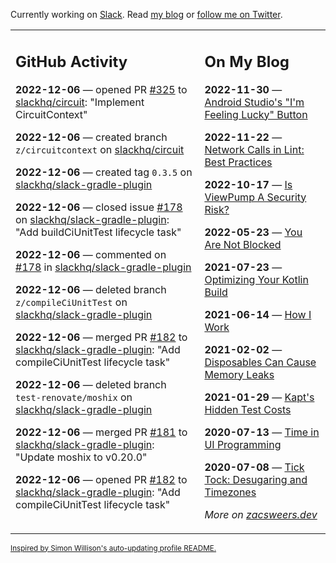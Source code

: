 Currently working on [Slack](https://slack.com/). Read [my blog](https://zacsweers.dev/) or [follow me on Twitter](https://twitter.com/ZacSweers).

<table><tr><td valign="top" width="60%">

## GitHub Activity
<!-- githubActivity starts -->
**2022-12-06** — opened PR [#325](https://github.com/slackhq/circuit/pull/325) to [slackhq/circuit](https://github.com/slackhq/circuit): "Implement CircuitContext"

**2022-12-06** — created branch `z/circuitcontext` on [slackhq/circuit](https://github.com/slackhq/circuit)

**2022-12-06** — created tag `0.3.5` on [slackhq/slack-gradle-plugin](https://github.com/slackhq/slack-gradle-plugin)

**2022-12-06** — closed issue [#178](https://github.com/slackhq/slack-gradle-plugin/issues/178) on [slackhq/slack-gradle-plugin](https://github.com/slackhq/slack-gradle-plugin): "Add buildCiUnitTest lifecycle task"

**2022-12-06** — commented on [#178](https://github.com/slackhq/slack-gradle-plugin/issues/178#issuecomment-1339954722) in [slackhq/slack-gradle-plugin](https://github.com/slackhq/slack-gradle-plugin)

**2022-12-06** — deleted branch `z/compileCiUnitTest` on [slackhq/slack-gradle-plugin](https://github.com/slackhq/slack-gradle-plugin)

**2022-12-06** — merged PR [#182](https://github.com/slackhq/slack-gradle-plugin/pull/182) to [slackhq/slack-gradle-plugin](https://github.com/slackhq/slack-gradle-plugin): "Add compileCiUnitTest lifecycle task"

**2022-12-06** — deleted branch `test-renovate/moshix` on [slackhq/slack-gradle-plugin](https://github.com/slackhq/slack-gradle-plugin)

**2022-12-06** — merged PR [#181](https://github.com/slackhq/slack-gradle-plugin/pull/181) to [slackhq/slack-gradle-plugin](https://github.com/slackhq/slack-gradle-plugin): "Update moshix to v0.20.0"

**2022-12-06** — opened PR [#182](https://github.com/slackhq/slack-gradle-plugin/pull/182) to [slackhq/slack-gradle-plugin](https://github.com/slackhq/slack-gradle-plugin): "Add compileCiUnitTest lifecycle task"
<!-- githubActivity ends -->
</td><td valign="top" width="40%">

## On My Blog
<!-- blog starts -->
**2022-11-30** — [Android Studio's "I'm Feeling Lucky" Button](https://www.zacsweers.dev/android-studios-im-feeling-lucky-button/)

**2022-11-22** — [Network Calls in Lint: Best Practices](https://www.zacsweers.dev/network-calls-in-lint-best-practices/)

**2022-10-17** — [Is ViewPump A Security Risk?](https://www.zacsweers.dev/is-viewpump-a-security-risk/)

**2022-05-23** — [You Are Not Blocked](https://www.zacsweers.dev/you-are-not-blocked/)

**2021-07-23** — [Optimizing Your Kotlin Build](https://www.zacsweers.dev/optimizing-your-kotlin-build/)

**2021-06-14** — [How I Work](https://www.zacsweers.dev/how-i-work/)

**2021-02-02** — [Disposables Can Cause Memory Leaks](https://www.zacsweers.dev/disposables-can-cause-memory-leaks/)

**2021-01-29** — [Kapt's Hidden Test Costs](https://www.zacsweers.dev/kapts-hidden-test-costs/)

**2020-07-13** — [Time in UI Programming](https://www.zacsweers.dev/time-in-ui/)

**2020-07-08** — [Tick Tock: Desugaring and Timezones](https://www.zacsweers.dev/ticktock-desugaring-timezones/)
<!-- blog ends -->
_More on [zacsweers.dev](https://zacsweers.dev/)_
</td></tr></table>

<sub><a href="https://simonwillison.net/2020/Jul/10/self-updating-profile-readme/">Inspired by Simon Willison's auto-updating profile README.</a></sub>